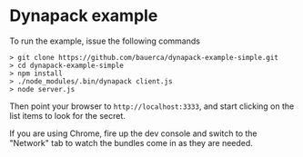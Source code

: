 # Dynapack example

To run the example, issue the following commands

```
> git clone https://github.com/bauerca/dynapack-example-simple.git
> cd dynapack-example-simple
> npm install
> ./node_modules/.bin/dynapack client.js
> node server.js
```

Then point your browser to `http://localhost:3333`, and start clicking
on the list items to look for the secret.

If you are using Chrome, fire up the dev console and switch to the
"Network" tab to watch the bundles come in as they are needed.
